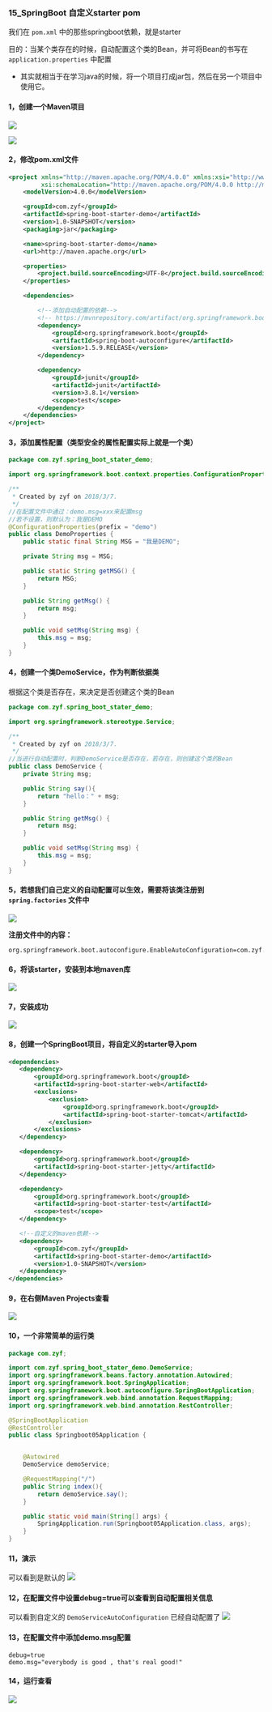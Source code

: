 ### 15_SpringBoot 自定义starter pom
我们在 `pom.xml` 中的那些springboot依赖，就是starter

目的：当某个类存在的时候，自动配置这个类的Bean，并可将Bean的书写在 `application.properties` 中配置

* 其实就相当于在学习java的时候，将一个项目打成jar包，然后在另一个项目中使用它。

#### 1，创建一个Maven项目

![](https://ws4.sinaimg.cn/large/006tNc79gy1fp44cpxkdqj31ka0i27ao.jpg)

![](https://ws1.sinaimg.cn/large/006tNc79gy1fp48l5vc0bj31js07e0tq.jpg)

#### 2，修改pom.xml文件

```xml
<project xmlns="http://maven.apache.org/POM/4.0.0" xmlns:xsi="http://www.w3.org/2001/XMLSchema-instance"
         xsi:schemaLocation="http://maven.apache.org/POM/4.0.0 http://maven.apache.org/xsd/maven-4.0.0.xsd">
    <modelVersion>4.0.0</modelVersion>

    <groupId>com.zyf</groupId>
    <artifactId>spring-boot-starter-demo</artifactId>
    <version>1.0-SNAPSHOT</version>
    <packaging>jar</packaging>

    <name>spring-boot-starter-demo</name>
    <url>http://maven.apache.org</url>

    <properties>
        <project.build.sourceEncoding>UTF-8</project.build.sourceEncoding>
    </properties>

    <dependencies>

        <!--添加自动配置的依赖-->
        <!-- https://mvnrepository.com/artifact/org.springframework.boot/spring-boot-autoconfigure -->
        <dependency>
            <groupId>org.springframework.boot</groupId>
            <artifactId>spring-boot-autoconfigure</artifactId>
            <version>1.5.9.RELEASE</version>
        </dependency>

        <dependency>
            <groupId>junit</groupId>
            <artifactId>junit</artifactId>
            <version>3.8.1</version>
            <scope>test</scope>
        </dependency>
    </dependencies>
</project>

```

#### 3，添加属性配置（类型安全的属性配置实际上就是一个类）

```java
package com.zyf.spring_boot_stater_demo;

import org.springframework.boot.context.properties.ConfigurationProperties;

/**
 * Created by zyf on 2018/3/7.
 */
//在配置文件中通过：demo.msg=xxx来配置msg
//若不设置，则默认为：我是DEMO
@ConfigurationProperties(prefix = "demo")
public class DemoProperties {
	public static final String MSG = "我是DEMO";

	private String msg = MSG;

	public static String getMSG() {
		return MSG;
	}

	public String getMsg() {
		return msg;
	}

	public void setMsg(String msg) {
		this.msg = msg;
	}
}

```

#### 4，创建一个类DemoService，作为判断依据类
根据这个类是否存在，来决定是否创建这个类的Bean

```java
package com.zyf.spring_boot_stater_demo;

import org.springframework.stereotype.Service;

/**
 * Created by zyf on 2018/3/7.
 */
//当进行自动配置时，判断DemoService是否存在，若存在，则创建这个类的Bean
public class DemoService {
	private String msg;

	public String say(){
		return "hello：" + msg;
	}

	public String getMsg() {
		return msg;
	}

	public void setMsg(String msg) {
		this.msg = msg;
	}
}

```

#### 5，若想我们自己定义的自动配置可以生效，需要将该类注册到 `spring.factories` 文件中

![](https://ws3.sinaimg.cn/large/006tNc79gy1fp48q5e9tmj30l00fc76c.jpg)

**注册文件中的内容：**

```prop
org.springframework.boot.autoconfigure.EnableAutoConfiguration=com.zyf.DemoServiceAutoConfiguration
```

#### 6，将该starter，安装到本地maven库
![](https://ws4.sinaimg.cn/large/006tNc79gy1fp48sege04j30ne0m677k.jpg)

#### 7，安装成功
![](https://ws2.sinaimg.cn/large/006tNc79gy1fp48ss0lwbj313e0dwgot.jpg)

#### 8，创建一个SpringBoot项目，将自定义的starter导入pom

```xml
<dependencies>
   <dependency>
       <groupId>org.springframework.boot</groupId>
       <artifactId>spring-boot-starter-web</artifactId>
       <exclusions>
           <exclusion>
               <groupId>org.springframework.boot</groupId>
               <artifactId>spring-boot-starter-tomcat</artifactId>
           </exclusion>
       </exclusions>
   </dependency>

   <dependency>
       <groupId>org.springframework.boot</groupId>
       <artifactId>spring-boot-starter-jetty</artifactId>
   </dependency>

   <dependency>
       <groupId>org.springframework.boot</groupId>
       <artifactId>spring-boot-starter-test</artifactId>
       <scope>test</scope>
   </dependency>

   <!--自定义的maven依赖-->
   <dependency>
       <groupId>com.zyf</groupId>
       <artifactId>spring-boot-starter-demo</artifactId>
       <version>1.0-SNAPSHOT</version>
   </dependency>
</dependencies>
```

#### 9，在右侧Maven Projects查看

![](https://ws2.sinaimg.cn/large/006tNc79gy1fp48vc9hxnj30q20b0ta7.jpg)

#### 10，一个非常简单的运行类

```java
package com.zyf;

import com.zyf.spring_boot_stater_demo.DemoService;
import org.springframework.beans.factory.annotation.Autowired;
import org.springframework.boot.SpringApplication;
import org.springframework.boot.autoconfigure.SpringBootApplication;
import org.springframework.web.bind.annotation.RequestMapping;
import org.springframework.web.bind.annotation.RestController;

@SpringBootApplication
@RestController
public class Springboot05Application {


	@Autowired
	DemoService demoService;

	@RequestMapping("/")
	public String index(){
		return demoService.say();
	}

	public static void main(String[] args) {
		SpringApplication.run(Springboot05Application.class, args);
	}
}

```

#### 11，演示
可以看到是默认的
![](https://ws4.sinaimg.cn/large/006tNc79gy1fp48wkkgq6j30d607ot9a.jpg)

#### 12，在配置文件中设置debug=true可以查看到自动配置相关信息
可以看到自定义的 `DemoServiceAutoConfiguration` 已经自动配置了
![](https://ws2.sinaimg.cn/large/006tNc79gy1fp48zqyrvnj31d807cwfo.jpg)

#### 13，在配置文件中添加demo.msg配置

```prop
debug=true
demo.msg="everybody is good , that's real good!"
```

#### 14，运行查看
![](https://ws4.sinaimg.cn/large/006tNc79gy1fp4987si68j30ho04swey.jpg)

